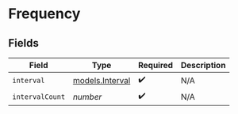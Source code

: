 # Frequency


## Fields

| Field                                    | Type                                     | Required                                 | Description                              |
| ---------------------------------------- | ---------------------------------------- | ---------------------------------------- | ---------------------------------------- |
| `interval`                               | [models.Interval](../models/interval.md) | :heavy_check_mark:                       | N/A                                      |
| `intervalCount`                          | *number*                                 | :heavy_check_mark:                       | N/A                                      |